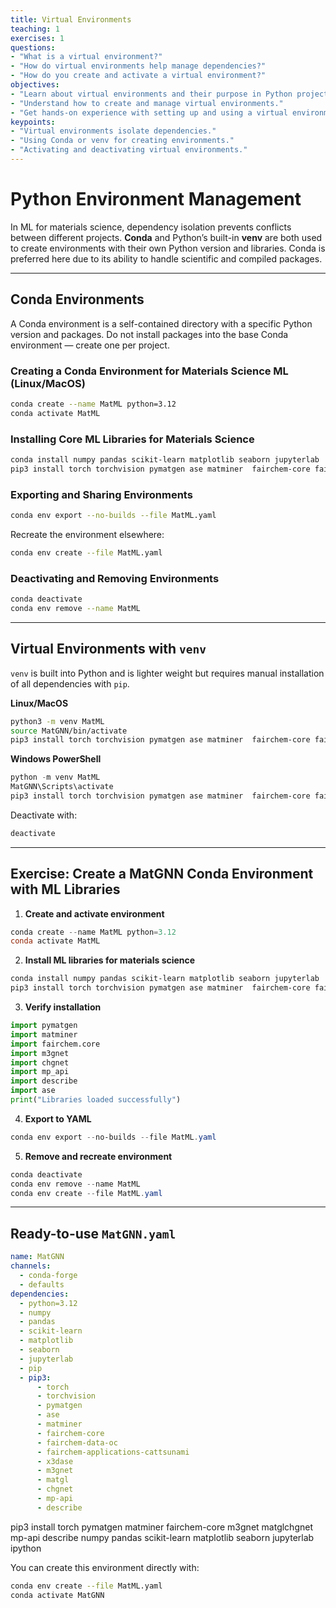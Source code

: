 ```yaml
---
title: Virtual Environments
teaching: 1
exercises: 1
questions:
- "What is a virtual environment?"
- "How do virtual environments help manage dependencies?"
- "How do you create and activate a virtual environment?"
objectives:
- "Learn about virtual environments and their purpose in Python projects."
- "Understand how to create and manage virtual environments."
- "Get hands-on experience with setting up and using a virtual environment."
keypoints:
- "Virtual environments isolate dependencies."
- "Using Conda or venv for creating environments."
- "Activating and deactivating virtual environments."
---
```


# Python Environment Management

In ML for materials science, dependency isolation prevents conflicts between different projects.
**Conda** and Python’s built-in **venv** are both used to create environments with their own Python version and libraries. Conda is preferred here due to its ability to handle scientific and compiled packages.

---

## Conda Environments

A Conda environment is a self-contained directory with a specific Python version and packages.
Do not install packages into the base Conda environment — create one per project.

### Creating a Conda Environment for Materials Science ML (Linux/MacOS)

```bash
conda create --name MatML python=3.12
conda activate MatML
```

### Installing Core ML Libraries for Materials Science

```bash
conda install numpy pandas scikit-learn matplotlib seaborn jupyterlab
pip3 install torch torchvision pymatgen ase matminer  fairchem-core fairchem-data-oc fairchem-applications-cattsunami x3dase  m3gnet matgl chgnet mp-api 
```

### Exporting and Sharing Environments

```bash
conda env export --no-builds --file MatML.yaml
```

Recreate the environment elsewhere:

```bash
conda env create --file MatML.yaml
```

### Deactivating and Removing Environments

```bash
conda deactivate
conda env remove --name MatML
```

---

## Virtual Environments with `venv`

`venv` is built into Python and is lighter weight but requires manual installation of all dependencies with `pip`.

**Linux/MacOS**

```bash
python3 -m venv MatML
source MatGNN/bin/activate
pip3 install torch torchvision pymatgen ase matminer  fairchem-core fairchem-data-oc fairchem-applications-cattsunami x3dase  m3gnet matgl chgnet mp-api describe numpy pandas scikit-learn matplotlib seaborn jupyterlab ipython
```

**Windows PowerShell**

```powershell
python -m venv MatML
MatGNN\Scripts\activate
pip3 install torch torchvision pymatgen ase matminer  fairchem-core fairchem-data-oc fairchem-applications-cattsunami x3dase  m3gnet matgl chgnet mp-api describe numpy pandas scikit-learn matplotlib seaborn jupyterlab ipython
```

Deactivate with:

```bash
deactivate
```

---

## Exercise: Create a MatGNN Conda Environment with ML Libraries

1. **Create and activate environment**

```powershell
conda create --name MatML python=3.12
conda activate MatML
```

2. **Install ML libraries for materials science**

```powershell
conda install numpy pandas scikit-learn matplotlib seaborn jupyterlab
pip3 install torch torchvision pymatgen ase matminer  fairchem-core fairchem-data-oc fairchem-applications-cattsunami x3dase  m3gnet matgl chgnet mp-api describe
```

3. **Verify installation**

```python
import pymatgen
import matminer
import fairchem.core
import m3gnet
import chgnet
import mp_api
import describe
import ase
print("Libraries loaded successfully")
```

4. **Export to YAML**

```powershell
conda env export --no-builds --file MatML.yaml
```

5. **Remove and recreate environment**

```powershell
conda deactivate
conda env remove --name MatML
conda env create --file MatML.yaml
```

---

## Ready-to-use `MatGNN.yaml`

```yaml
name: MatGNN
channels:
  - conda-forge
  - defaults
dependencies:
  - python=3.12
  - numpy
  - pandas
  - scikit-learn
  - matplotlib
  - seaborn
  - jupyterlab
  - pip
  - pip3:
      - torch
      - torchvision
      - pymatgen
      - ase
      - matminer
      - fairchem-core
      - fairchem-data-oc
      - fairchem-applications-cattsunami
      - x3dase
      - m3gnet
      - matgl
      - chgnet
      - mp-api
      - describe
```

pip3 install torch pymatgen matminer fairchem-core  m3gnet matglchgnet mp-api describe numpy pandas scikit-learn matplotlib seaborn jupyterlab ipython

You can create this environment directly with:

```bash
conda env create --file MatML.yaml
conda activate MatGNN
```


